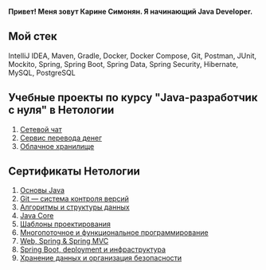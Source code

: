 **Привет! Меня зовут Карине Симонян. Я начинающий Java Developer.**


## Мой стек

 IntelliJ IDEA, Maven, Gradle, Docker, Docker Compose, Git, Postman, JUnit, Mockito, Spring, Spring Boot, Spring Data, Spring Security, Hibernate, MySQL, PostgreSQL

 ## Учебные проекты по курсу "Java-разработчик с нуля" в Нетологии

 1. [Сетевой чат](https://github.com/KarineSim/course-project-chat)
 2. [Сервис перевода денег](https://github.com/KarineSim/moneyTransferService)
 3. [Облачное хранилище](https://github.com/KarineSim/cloud-storage)

## Сертификаты Нетологии
 1. [Основы Java](https://github.com/KarineSim/certificates/blob/main/certificate.pdf)
 2. [Git — система контроля версий](https://github.com/KarineSim/certificates/blob/main/certificate_git.pdf)
 3. [Алгоритмы и структуры данных](https://github.com/KarineSim/certificates/blob/main/certificate_algo.pdf)
 4. [Java Core](https://github.com/KarineSim/certificates/blob/main/certificate_javacore.pdf)
 5. [Шаблоны проектирования](https://github.com/KarineSim/certificates/blob/main/certificate_patterns.pdf)
 6. [Многопоточное и функциональное программирование](https://github.com/KarineSim/certificates/blob/main/certificate_threads.pdf)
 7. [Web, Spring & Spring MVC](https://github.com/KarineSim/certificates/blob/main/certificate_spring.pdf)
 8. [Spring Boot, deployment и инфраструктура](https://github.com/KarineSim/certificates/blob/main/certificate_springboot.pdf)
 9. [Хранение данных и организация безопасности](https://github.com/KarineSim/certificates/blob/main/certificate_sql%2C%20security.pdf)
